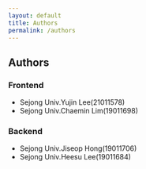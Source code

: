 ```yaml
---
layout: default
title: Authors
permalink: /authors
---
```


## Authors

### Frontend
- Sejong Univ.Yujin Lee(21011578)
- Sejong Univ.Chaemin Lim(19011698)

### Backend
- Sejong Univ.Jiseop Hong(19011706)
- Sejong Univ.Heesu Lee(19011684)
